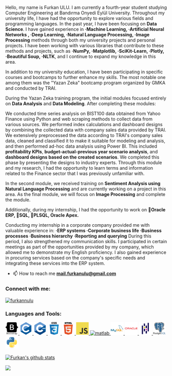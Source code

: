 Hello, my name is Furkan ULU. I am currently a fourth-year student studying Computer Engineering at Bandırma Onyedi Eylül University. Throughout my university life, I have had the opportunity to explore various fields and programming languages. In the past year, I have been focusing on **Data Science**. I have gained experience in 
**·Machine Learning,
·Artificial Neural Networks , 
·Deep Learning, 
·Natural Language Processing, 
·Image Processing** 
methods through both my university projects and personal projects. I have been working with various libraries that contribute to these methods and projects, such as 
**·NumPy, 
·Matplotlib, 
·SciKit-Learn, 
·Plotly, 
·Beautiful Soup, 
·NLTK**,
and I continue to expand my knowledge in this area.

In addition to my university education, I have been participating in specific courses and bootcamps to further enhance my skills. The most notable one among them was the "Yazan Zeka" bootcamp program organized by GMKA and conducted by TRAI.

During the Yazan Zeka training program, the initial modules focused entirely on **Data Analysis** and **Data Modeling**. After completing these modules:

We conducted time series analysis on BIST100 data obtained from Yahoo Finance using Python and web scraping methods to collect data from various sources.
We performed index calculations and dashboard designs by combining the collected data with company sales data provided by TRAI.
We extensively preprocessed the data according to TRAI's company sales data, cleaned and classified it to make it suitable for modeling and analysis, and then performed ad-hoc data analysis using Power BI. This included **profitability KPIs**, **budget-actual-previous year scenario analysis**, and **dashboard designs based on the created scenarios**. We completed this phase by presenting the designs to industry experts. Through this module and my research, I had the opportunity to learn terms and information related to the Finance sector that I was previously unfamiliar with.

In the second module, we received training on **Sentiment Analysis using Natural Language Processing** and are currently working on a project in this area. 
As the final module, we will focus on **Image Processing** and complete the module.

Additionally, during my internship, I had the opportunity to work on 
**Oracle ERP, 
SQL, 
PLSQL, 
Oracle Apex.** 

Conducting my internship in a corporate company provided me with valuable experience in:
**·ERP systems
·Corporate business life
·Business processes
·Business hierarchy
·Reporting and querying**
During this period, I also strengthened my communication skills. I participated in certain meetings as part of the opportunities provided by my company, which allowed me to demonstrate my English proficiency. I also gained experience in procuring services based on the company's specific needs and integrating these services into the ERP system.

- 📫 How to reach me **mail.furkanulu@gmail.com**

<h3 align="left">Connect with me:</h3>
<p align="left">
<a href="https://linkedin.com/in/furkannulu" target="blank"><img align="center" src="https://raw.githubusercontent.com/rahuldkjain/github-profile-readme-generator/master/src/images/icons/Social/linked-in-alt.svg" alt="furkannulu" height="30" width="40" /></a>
</p>

<h3 align="left">Languages and Tools:</h3>
<p align="left"> <a href="https://getbootstrap.com" target="_blank" rel="noreferrer"> <img src="https://raw.githubusercontent.com/devicons/devicon/master/icons/bootstrap/bootstrap-plain-wordmark.svg" alt="bootstrap" width="40" height="40"/> </a> <a href="https://www.cprogramming.com/" target="_blank" rel="noreferrer"> <img src="https://raw.githubusercontent.com/devicons/devicon/master/icons/c/c-original.svg" alt="c" width="40" height="40"/> </a> <a href="https://www.w3schools.com/cpp/" target="_blank" rel="noreferrer"> <img src="https://raw.githubusercontent.com/devicons/devicon/master/icons/cplusplus/cplusplus-original.svg" alt="cplusplus" width="40" height="40"/> </a> <a href="https://www.w3schools.com/css/" target="_blank" rel="noreferrer"> <img src="https://raw.githubusercontent.com/devicons/devicon/master/icons/css3/css3-original-wordmark.svg" alt="css3" width="40" height="40"/> </a> <a href="https://www.w3.org/html/" target="_blank" rel="noreferrer"> <img src="https://raw.githubusercontent.com/devicons/devicon/master/icons/html5/html5-original-wordmark.svg" alt="html5" width="40" height="40"/> </a> <a href="https://developer.mozilla.org/en-US/docs/Web/JavaScript" target="_blank" rel="noreferrer"> <img src="https://raw.githubusercontent.com/devicons/devicon/master/icons/javascript/javascript-original.svg" alt="javascript" width="40" height="40"/> </a> <a href="https://www.mathworks.com/" target="_blank" rel="noreferrer"> <img src="https://upload.wikimedia.org/wikipedia/commons/2/21/Matlab_Logo.png" alt="matlab" width="40" height="40"/> </a> <a href="https://www.mysql.com/" target="_blank" rel="noreferrer"> <img src="https://raw.githubusercontent.com/devicons/devicon/master/icons/mysql/mysql-original-wordmark.svg" alt="mysql" width="40" height="40"/> </a> <a href="https://www.oracle.com/" target="_blank" rel="noreferrer"> <img src="https://raw.githubusercontent.com/devicons/devicon/master/icons/oracle/oracle-original.svg" alt="oracle" width="40" height="40"/> </a> <a href="https://pandas.pydata.org/" target="_blank" rel="noreferrer"> <img src="https://raw.githubusercontent.com/devicons/devicon/2ae2a900d2f041da66e950e4d48052658d850630/icons/pandas/pandas-original.svg" alt="pandas" width="40" height="40"/> </a> <a href="https://www.postgresql.org" target="_blank" rel="noreferrer"> <img src="https://raw.githubusercontent.com/devicons/devicon/master/icons/postgresql/postgresql-original-wordmark.svg" alt="postgresql" width="40" height="40"/> </a> <a href="https://www.python.org" target="_blank" rel="noreferrer"> <img src="https://raw.githubusercontent.com/devicons/devicon/master/icons/python/python-original.svg" alt="python" width="40" height="40"/> </a> </p>

   <a href="https://github.com/tunceratac/github-readme-stats"><img align="center" src="https://github-readme-stats.vercel.app/api?username=furkannulu&show_icons=true&include_all_commits=true&theme=buefy&hide_border=true" alt="Furkan's github stats" /></a> 

   <a href="https://github.com/furkannulu/github-readme-stats"><img align="center" src="https://github-readme-stats.vercel.app/api/top-langs/?username=furkannulu&layout=compact&theme=buefy&hide_border=true" /></a>




